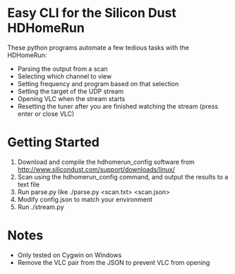 # Easy CLI for the Silicon Dust HDHomeRun

These python programs automate a few tedious tasks with the HDHomeRun:
* Parsing the output from a scan
* Selecting which channel to view
* Setting frequency and program based on that selection
* Setting the target of the UDP stream
* Opening VLC when the stream starts
* Resetting the tuner after you are finished watching the stream (press enter or close VLC)

# Getting Started
1. Download and compile the hdhomerun_config software from http://www.silicondust.com/support/downloads/linux/
2. Scan using the hdhomerun_config command, and output the results to a text file
3. Run parse.py like ./parse.py <scan.txt> <scan.json>
4. Modify config.json to match your environment
5. Run ./stream.py
 
# Notes
* Only tested on Cygwin on Windows
* Remove the VLC pair from the JSON to prevent VLC from opening
